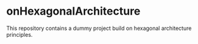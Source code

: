 # onHexagonalArchitecture

This repository contains a dummy project build on hexagonal architecture principles.
